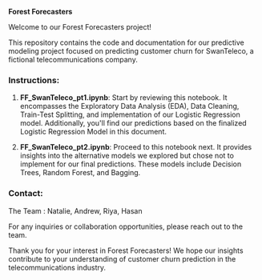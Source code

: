 **Forest Forecasters**

Welcome to our Forest Forecasters project!

This repository contains the code and documentation for our predictive modeling project focused on predicting customer churn for SwanTeleco, a fictional telecommunications company.

### Instructions:

1. **FF_SwanTeleco_pt1.ipynb**: Start by reviewing this notebook. It encompasses the Exploratory Data Analysis (EDA), Data Cleaning, Train-Test Splitting, and implementation of our Logistic Regression model. Additionally, you'll find our predictions based on the finalized Logistic Regression Model in this document.

2. **FF_SwanTeleco_pt2.ipynb**: Proceed to this notebook next. It provides insights into the alternative models we explored but chose not to implement for our final predictions. These models include Decision Trees, Random Forest, and Bagging.

### Contact:

The Team : Natalie, Andrew, Riya, Hasan

For any inquiries or collaboration opportunities, please reach out to the team.

Thank you for your interest in Forest Forecasters! We hope our insights contribute to your understanding of customer churn prediction in the telecommunications industry.




